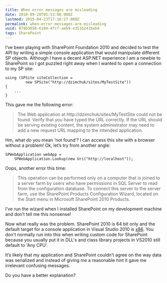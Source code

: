 ```yaml
---
title: When error messages are misleading
date: 2010-09-20T05:53:00.000Z
lastmod: 2015-04-23T17:16:27.000Z
permalink: when-error-messages-are-misleading
uuid: 879b3058-6104-4fcf-aeb9-e351b241beb4
tags: SharePoint
---
```


I’ve been playing with SharePoint Foundation 2010 and decided to test the API by writing a simple console application that would manipulate different SP objects. Although I have a decent ASP.NET experience I am a newbie to SharePoint so I got puzzled right away when I wanted to open a connection to my SP site:

```
using (SPSite siteCollection = 
         new SPSite("http://dzimchuk/sites/MyTestSite"))
{
    ...
}
```

This gave me the following error:

> The Web application at http://dzimchuk/sites/MyTestSite could not be found. Verify that you have typed the URL correctly. If the URL should be serving existing content, the system administrator may need to add a new request URL mapping to the intended application.

Hm, what do you mean ‘not found’? I can access this site with a browser without a problem! Ok, let’s try from another angle:

```
SPWebApplication webApp = 
    SPWebApplication.Lookup(new Uri("http://localhost"));
```

Oops, another error this time:

> This operation can be performed only on a computer that is joined to a server farm by users who have permissions in SQL Server to read from the configuration database. To connect this server to the server farm, use the SharePoint Products Configuration Wizard, located on the Start menu in Microsoft SharePoint 2010 Products.

I’ve run the wizard when I installed SharePoint on my development machine and don’t tell me this nonsense!

Now what really was the problem. SharePoint 2010 is 64 bit only and the default target for a console application in Visual Studio 2010 is [x86](https://connect.microsoft.com/VisualStudio/feedback/details/455103/new-c-console-application-targets-x86-by-default). You don't normally run into this when writing custom code for SharePoint because you usually put it in DLL's and class library projects in VS2010 still default to 'Any CPU'.

It’s likely that my application and SharePoint couldn’t agree on the way data was serialized and instead of giving me a reasonable hint it gave me irrelevant confusing messages.

Do you have a better explanation?